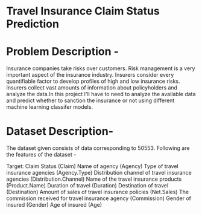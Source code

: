 # Travel Insurance Claim Status Prediction

# Problem Description -
Insurance companies take risks over customers. Risk management is a very important aspect of the insurance industry. Insurers consider every quantifiable factor to develop profiles of high and low insurance risks. Insurers collect vast amounts of information about policyholders and analyze the data.In this project I'll have to need to analyze the available data and predict whether to sanction the insurance or not using different machine learning classifer models.


# Dataset Description-

The dataset given consists of data corresponding to 50553. Following are the features of the dataset - 

Target: Claim Status (Claim)
Name of agency (Agency)
Type of travel insurance agencies (Agency.Type)
Distribution channel of travel insurance agencies (Distribution.Channel)
Name of the travel insurance products (Product.Name)
Duration of travel (Duration)
Destination of travel (Destination)
Amount of sales of travel insurance policies (Net.Sales)
The commission received for travel insurance agency (Commission)
Gender of insured (Gender)
Age of insured (Age)
